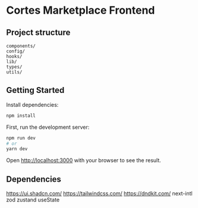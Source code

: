 # Cortes Marketplace Frontend

## Project structure

```plaintext
components/
config/
hooks/
lib/
types/
utils/
```

## Getting Started

Install dependencies:

```bash
npm install
```

First, run the development server:

```bash
npm run dev
# or
yarn dev
```

Open [http://localhost:3000](http://localhost:3000) with your browser to see the result.

## Dependencies

https://ui.shadcn.com/
https://tailwindcss.com/
https://dndkit.com/
next-intl
zod
zustand
useState
